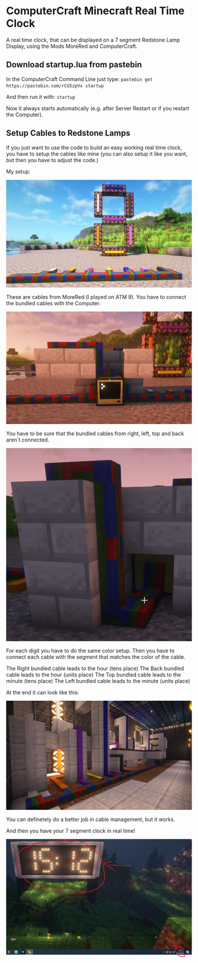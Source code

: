# ComputerCraft Minecraft Real Time Clock
A real time clock, that can be displayed on a 7 segment Redstone Lamp Display, using the Mods MoreRed and ComputerCraft. 

## Download startup.lua from pastebin

In the ComputerCraft Command Line just type:
`pastebin get https://pastebin.com/rCG5zpVx startup`

And then run it with:
`startup`

Now it always starts automatically (e.g. after Server Restart or if you restart the Computer).

## Setup Cables to Redstone Lamps

If you just want to use the code to build an easy working real time clock, you have to setup the cables like mine (you can also setup it like you want, but then you have to adjust the code.)

My setup:

![Redstone Lamp Setup](/Setup.png)

These are cables from MoreRed (I played on ATM 9). You have to connect the bundled cables with the Computer:

![Front](computer.png)

You have to be sure that the bundled cables from right, left, top and back aren´t connected.

![Back](computer2.png)

For each digit you have to do the same color setup.
Then you have to connect each cable with the segment that matches the color of the cable.

The Right bundled cable leads to the hour (tens place)
The Back bundled cable leads to the hour (units place)
The Top bundled cable leads to the minute (tens place)
The Left bundled cable leads to the minute (units place)

At the end it can look like this:

![Cable Salad](cablemanagement.png)

You can definetely do a better job in cable management, but it works.

And then you have your 7 segment clock in real time!

![Clock](clock.png)
